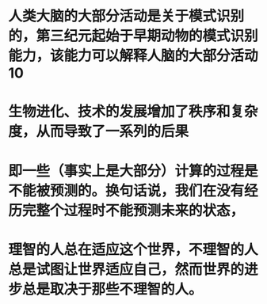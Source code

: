 

人类大脑的大部分活动是关于模式识别的，第三纪元起始于早期动物的模式识别能力，该能力可以解释人脑的大部分活动10
==========


生物进化、技术的发展增加了秩序和复杂度，从而导致了一系列的后果
==========


即一些（事实上是大部分）计算的过程是不能被预测的。换句话说，我们在没有经历完整个过程时不能预测未来的状态，
==========

理智的人总在适应这个世界，不理智的人总是试图让世界适应自己，然而世界的进步总是取决于那些不理智的人。
==========